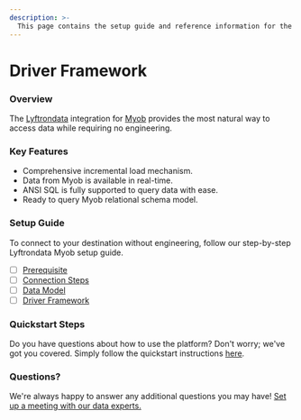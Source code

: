 ```yaml
---
description: >-
  This page contains the setup guide and reference information for the Myob source connector.
---
```


# Driver Framework

### Overview

The [Lyftrondata](https://www.lyftrondata.com/) integration for [Myob](None) provides the most natural way to access data while requiring no engineering.

### Key Features

* Comprehensive incremental load mechanism.
* Data from Myob is available in real-time.&#x20;
* ANSI SQL is fully supported to query data with ease.
* Ready to query Myob relational schema model.

### Setup Guide

To connect to your destination without engineering, follow our step-by-step Lyftrondata Myob setup guide.

* [ ] [Prerequisite](../prerequisite.md)
* [ ] [Connection Steps](../connection-steps.md)
* [ ] [Data Model](../data-model/erd.md)
* [ ] [Driver Framework](../driver-framework/)

### Quickstart Steps

Do you have questions about how to use the platform? Don't worry; we've got you covered. Simply follow the quickstart instructions [here](../driver-framework/README.md).

### Questions? <a href="#questions" id="questions"></a>

We're always happy to answer any additional questions you may have! [Set up a meeting with our data experts.](https://www.lyftrondata.com/book-a-meeting/)


